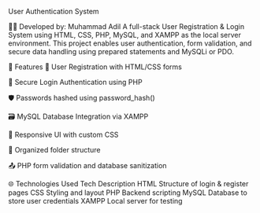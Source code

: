 User Authentication System





👨‍💻 Developed by: Muhammad Adil
A full-stack User Registration & Login System using HTML, CSS, PHP, MySQL, and XAMPP as the local server environment. This project enables user authentication, form validation, and secure data handling using prepared statements and MySQLi or PDO.

🚀 Features
🔐 User Registration with HTML/CSS forms

🔑 Secure Login Authentication using PHP

🛡️ Passwords hashed using password_hash()

🗃️ MySQL Database Integration via XAMPP

🎨 Responsive UI with custom CSS

📁 Organized folder structure

📤 PHP form validation and database sanitization

🌐 Technologies Used
Tech	Description
HTML	Structure of login & register pages
CSS	Styling and layout
PHP	Backend scripting
MySQL	Database to store user credentials
XAMPP	Local server for testing

